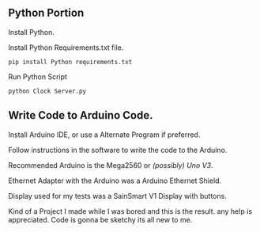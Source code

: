 ## Python Portion

Install Python.

Install Python Requirements.txt file. 
```
pip install Python requirements.txt
```
Run Python Script
```
python Clock Server.py
```
## Write Code to Arduino Code.

Install Arduino IDE,
or use a Alternate Program if preferred.

Follow instructions in the software to write the code to the Arduino.

Recommended Arduino is the Mega2560 or *(possibly) Uno V3*.

Ethernet Adapter with the Arduino was a Arduino Ethernet Shield.

Display used for my tests was a SainSmart V1 Display with buttons.

Kind of a Project I made while I was bored and this is the result. any help is appreciated. Code is gonna be sketchy its all new to me.
